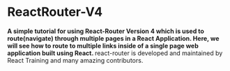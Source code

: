 # ReactRouter-V4

<b>
A simple tutorial for using React-Router Version 4 which is used to route(navigate) through multiple pages in a React Application.
Here, we will see how to  route to multiple links inside of a single page web application built using React.
</b>

<span>
react-router is developed and maintained by React Training and many amazing contributors.
 
 </span>


